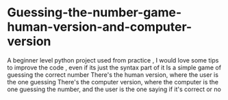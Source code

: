 # Guessing-the-number-game-human-version-and-computer-version
A beginner level python project used from practice , I would love some tips to improve the code , even if its just the syntax part of it
Is a simple game of guessing the correct number
There's the human version, where the user is the one guessing
There's the computer version, where the computer is the one guessing the number, and the user is the one saying if it's correct or no
